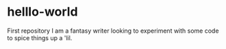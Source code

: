 # helllo-world
First repository
I am a fantasy writer looking to experiment with some code to spice things up a 'lil.
